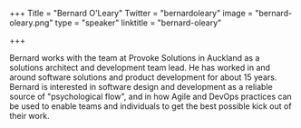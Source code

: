 +++
Title = "Bernard O'Leary"
Twitter = "bernardoleary"
image = "bernard-oleary.png"
type = "speaker"
linktitle = "bernard-oleary"

+++

Bernard works with the team at Provoke Solutions in Auckland as a solutions architect and development team lead. He has worked in and around software solutions and product development for about 15 years. Bernard is interested in software design and development as a reliable source of "psychological flow", and in how Agile and DevOps practices can be used to enable teams and individuals to get the best possible kick out of their work.
